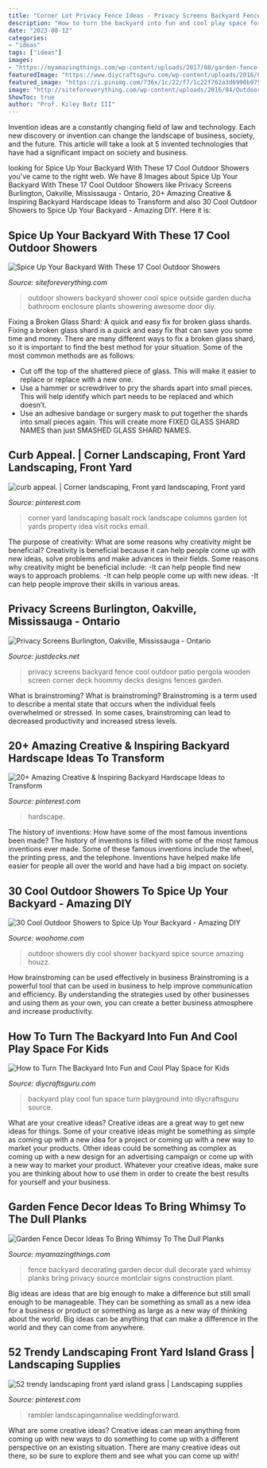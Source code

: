 ```yaml
---
title: "Corner Lot Privacy Fence Ideas - Privacy Screens Backyard Fence Cool Outdoor Patio Pergola Wooden Screen Corner Deck Hoommy Decks Designs Fences Garden"
description: "How to turn the backyard into fun and cool play space for kids"
date: "2023-08-12"
categories:
- "ideas"
tags: ["ideas"]
images:
- "https://myamazingthings.com/wp-content/uploads/2017/08/garden-fence-decor-5.jpg"
featuredImage: "https://www.diycraftsguru.com/wp-content/uploads/2016/04/02-kids-backyard-playground.jpg"
featured_image: "https://i.pinimg.com/736x/1c/22/f7/1c22f762a3d6990b975515183e0c1c57--rock-yard-corner-garden.jpg"
image: "http://siteforeverything.com/wp-content/uploads/2016/04/Outdoor-Shower-3.jpg"
ShowToc: true
author: "Prof. Kiley Batz III"
---
```



Invention ideas are a constantly changing field of law and technology. Each new discovery or invention can change the landscape of business, society, and the future. This article will take a look at 5 invented technologies that have had a significant impact on society and business.

	

		
looking for Spice Up Your Backyard With These 17 Cool Outdoor Showers you've came to the right web. We have 8 Images about Spice Up Your Backyard With These 17 Cool Outdoor Showers like Privacy Screens Burlington, Oakville, Mississauga - Ontario, 20+ Amazing Creative &amp; Inspiring Backyard Hardscape Ideas to Transform and also 30 Cool Outdoor Showers to Spice Up Your Backyard - Amazing DIY. Here it is:
		
    
## Spice Up Your Backyard With These 17 Cool Outdoor Showers

<img loading=lazy src="http://siteforeverything.com/wp-content/uploads/2016/04/Outdoor-Shower-3.jpg" onerror="this.onerror=null;this.src='https://tse4.mm.bing.net/th?id=OIP._4GaMPLXQ6t-oj1G6_P5owHaLH&amp;pid=15.1';" alt="Spice Up Your Backyard With These 17 Cool Outdoor Showers">

_Source: siteforeverything.com_

>outdoor showers backyard shower cool spice outside garden ducha bathroom enclosure plants showering awesome door diy. 

	

Fixing a Broken Glass Shard: A quick and easy fix for broken glass shards.
Fixing a broken glass shard is a quick and easy fix that can save you some time and money. There are many different ways to fix a broken glass shard, so it is important to find the best method for your situation. Some of the most common methods are as follows:
- Cut off the top of the shattered piece of glass. This will make it easier to replace or replace with a new one.
- Use a hammer or screwdriver to pry the shards apart into small pieces. This will help identify which part needs to be replaced and which doesn’t.
- Use an adhesive bandage or surgery mask to put together the shards into small pieces again. This will create more FIXED GLASS SHARD NAMES than just SMASHED GLASS SHARD NAMES.

    
## Curb Appeal. | Corner Landscaping, Front Yard Landscaping, Front Yard

<img loading=lazy src="https://i.pinimg.com/736x/1c/22/f7/1c22f762a3d6990b975515183e0c1c57--rock-yard-corner-garden.jpg" onerror="this.onerror=null;this.src='https://tse3.mm.bing.net/th?id=OIP.ho4OcC9kZYhr3Nz72jdHxAHaJ3&amp;pid=15.1';" alt="curb appeal. | Corner landscaping, Front yard landscaping, Front yard">

_Source: pinterest.com_

>corner yard landscaping basalt rock landscape columns garden lot yards property idea visit rocks email. 

	

The purpose of creativity: What are some reasons why creativity might be beneficial?
Creativity is beneficial because it can help people come up with new ideas, solve problems and make advances in their fields. Some reasons why creativity might be beneficial include: 
-It can help people find new ways to approach problems. 
-It can help people come up with new ideas. 
-It can help people improve their skills in various areas.

    
## Privacy Screens Burlington, Oakville, Mississauga - Ontario

<img loading=lazy src="http://justdecks.net/images/gallery/privacy_screens/screens03.jpg" onerror="this.onerror=null;this.src='https://tse2.mm.bing.net/th?id=OIP.A9_p_13n4qrXWbfnJY-O5wHaFj&amp;pid=15.1';" alt="Privacy Screens Burlington, Oakville, Mississauga - Ontario">

_Source: justdecks.net_

>privacy screens backyard fence cool outdoor patio pergola wooden screen corner deck hoommy decks designs fences garden. 

	

What is brainstroming?
What is brainstroming? Brainstroming is a term used to describe a mental state that occurs when the individual feels overwhelmed or stressed. In some cases, brainstroming can lead to decreased productivity and increased stress levels.

    
## 20+ Amazing Creative &amp; Inspiring Backyard Hardscape Ideas To Transform

<img loading=lazy src="https://i.pinimg.com/736x/1a/10/6d/1a106dd204a62d647f5e2bf9008be3cb.jpg" onerror="this.onerror=null;this.src='https://tse1.mm.bing.net/th?id=OIP.WNZqVTrFPqB5AbYeLjH4CQHaKT&amp;pid=15.1';" alt="20+ Amazing Creative &amp; Inspiring Backyard Hardscape Ideas to Transform">

_Source: pinterest.com_

>hardscape. 

	

The history of inventions: How have some of the most famous inventions been made?
The history of inventions is filled with some of the most famous inventions ever made. Some of these famous inventions include the wheel, the printing press, and the telephone. Inventions have helped make life easier for people all over the world and have had a big impact on society.

    
## 30 Cool Outdoor Showers To Spice Up Your Backyard - Amazing DIY

<img loading=lazy src="https://www.woohome.com/wp-content/uploads/2014/06/diy-outside-shower-6.jpg" onerror="this.onerror=null;this.src='https://tse1.mm.bing.net/th?id=OIP.M4I4e73hXSA5c8grsv4k2QHaK0&amp;pid=15.1';" alt="30 Cool Outdoor Showers to Spice Up Your Backyard - Amazing DIY">

_Source: woohome.com_

>outdoor showers diy cool shower backyard spice source amazing houzz. 

	

How brainstroming can be used effectively in business
Brainstroming is a powerful tool that can be used in business to help improve communication and efficiency. By understanding the strategies used by other businesses and using them as your own, you can create a better business atmosphere and increase productivity.

    
## How To Turn The Backyard Into Fun And Cool Play Space For Kids

<img loading=lazy src="https://www.diycraftsguru.com/wp-content/uploads/2016/04/02-kids-backyard-playground.jpg" onerror="this.onerror=null;this.src='https://tse3.mm.bing.net/th?id=OIP.C1dzstnnlYsAykMJuBrGhQHaO0&amp;pid=15.1';" alt="How to Turn The Backyard Into Fun and Cool Play Space for Kids">

_Source: diycraftsguru.com_

>backyard play cool fun space turn playground into diycraftsguru source. 

	

What are your creative ideas?
Creative ideas are a great way to get new ideas for things. Some of your creative ideas might be something as simple as coming up with a new idea for a project or coming up with a new way to market your products. Other ideas could be something as complex as coming up with a new design for an advertising campaign or come up with a new way to market your product. Whatever your creative ideas, make sure you are thinking about how to use them in order to create the best results for yourself and your business.

    
## Garden Fence Decor Ideas To Bring Whimsy To The Dull Planks

<img loading=lazy src="https://myamazingthings.com/wp-content/uploads/2017/08/garden-fence-decor-5.jpg" onerror="this.onerror=null;this.src='https://tse2.mm.bing.net/th?id=OIP.SQ4GPLxXAG9eGZbQYi2bTQHaFj&amp;pid=15.1';" alt="Garden Fence Decor Ideas To Bring Whimsy To The Dull Planks">

_Source: myamazingthings.com_

>fence backyard decorating garden decor dull decorate yard whimsy planks bring privacy source montclair signs construction plant. 

	

Big ideas are ideas that are big enough to make a difference but still small enough to be manageable. They can be something as small as a new idea for a business or product or something as large as a new way of thinking about the world. Big ideas can be anything that can make a difference in the world and they can come from anywhere.

    
## 52 Trendy Landscaping Front Yard Island Grass | Landscaping Supplies

<img loading=lazy src="https://i.pinimg.com/736x/87/84/6c/87846c9e3806f275ea09a223ca8b61bb.jpg" onerror="this.onerror=null;this.src='https://tse2.mm.bing.net/th?id=OIP.aRArhZoltMnjqbf84kWsiwAAAA&amp;pid=15.1';" alt="52 trendy landscaping front yard island grass | Landscaping supplies">

_Source: pinterest.com_

>rambler landscapingannalise weddingforward. 

	

What are some creative ideas?
Creative ideas can mean anything from coming up with new ways to do something to come up with a different perspective on an existing situation. There are many creative ideas out there, so be sure to explore them and see what you can come up with!

